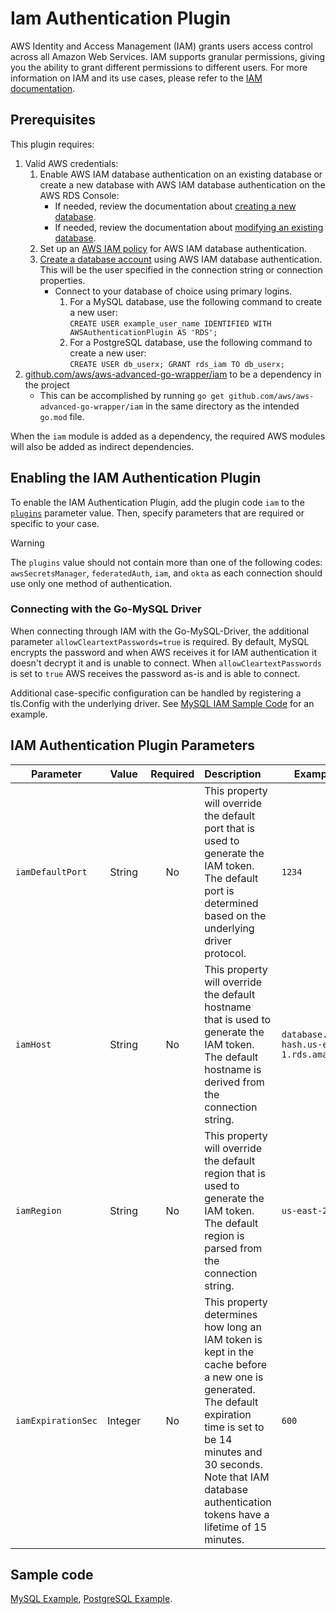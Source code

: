 # Iam Authentication Plugin

AWS Identity and Access Management (IAM) grants users access control across all Amazon Web Services. IAM supports
granular permissions, giving you the ability to grant different permissions to different users. For more information on
IAM and its use cases, please refer to
the [IAM documentation](https://docs.aws.amazon.com/IAM/latest/UserGuide/introduction.html).

## Prerequisites

This plugin requires:

1. Valid AWS credentials: 
    1. Enable AWS IAM database authentication on an existing database or create a new database with AWS IAM database
       authentication on the AWS RDS Console:
       - If needed, review the documentation about [creating a new database](https://docs.aws.amazon.com/AmazonRDS/latest/UserGuide/USER_CreateDBInstance.html).
       - If needed, review the documentation about [modifying an existing database](https://docs.aws.amazon.com/AmazonRDS/latest/UserGuide/Overview.DBInstance.Modifying.html).
    2. Set up an [AWS IAM policy](https://docs.aws.amazon.com/AmazonRDS/latest/UserGuide/UsingWithRDS.IAMDBAuth.IAMPolicy.html) for AWS IAM database authentication.
    3. [Create a database account](https://docs.aws.amazon.com/AmazonRDS/latest/UserGuide/UsingWithRDS.IAMDBAuth.DBAccounts.html) using AWS IAM database authentication. This will be the user specified in the connection string or connection
       properties.
       - Connect to your database of choice using primary logins.
            1. For a MySQL database, use the following command to create a new user:<br>
               `CREATE USER example_user_name IDENTIFIED WITH AWSAuthenticationPlugin AS 'RDS';`
            2. For a PostgreSQL database, use the following command to create a new user:<br>
               `CREATE USER db_userx;
               GRANT rds_iam TO db_userx;`
2. [github.com/aws/aws-advanced-go-wrapper/iam](../../../iam) to be a dependency in the project
    - This can be accomplished by running `go get github.com/aws/aws-advanced-go-wrapper/iam` in the same directory as
       the intended `go.mod` file.

When the `iam` module is added as a dependency, the required AWS modules will also be added as indirect dependencies.

## Enabling the IAM Authentication Plugin

To enable the IAM Authentication Plugin, add the plugin code `iam` to the [
`plugins`](../UsingTheGoWrapper.md#connection-plugin-manager-parameters) parameter value. Then, specify parameters that are required or specific to your case.

> [!WARNING]
> The `plugins` value should not contain more than one of the following codes: `awsSecretsManager`, `federatedAuth`, `iam`, and `okta` as each connection should use only one method of authentication.

### Connecting with the Go-MySQL Driver

When connecting through IAM with the Go-MySQL-Driver, the additional parameter `allowCleartextPasswords=true` is required. By default, MySQL encrypts the password and when AWS receives it for IAM authentication it doesn't decrypt it and is unable to connect. When `allowCleartextPasswords` is set to `true` AWS receives the password as-is and is able to connect.

Additional case-specific configuration can be handled by registering a tls.Config with the underlying driver. See [MySQL IAM Sample Code](../../../examples/iam_mysql_example.go) for an example.

## IAM Authentication Plugin Parameters

| Parameter          |  Value  | Required | Description                                                                                                                                                                                                                                              | Example Value                                       |
|--------------------|:-------:|:--------:|:---------------------------------------------------------------------------------------------------------------------------------------------------------------------------------------------------------------------------------------------------------|-----------------------------------------------------|
| `iamDefaultPort`   | String  |    No    | This property will override the default port that is used to generate the IAM token. The default port is determined based on the underlying driver protocol.                                                                                             | `1234`                                              |
| `iamHost`          | String  |    No    | This property will override the default hostname that is used to generate the IAM token. The default hostname is derived from the connection string.                                                                                                     | `database.cluster-hash.us-east-1.rds.amazonaws.com` |
| `iamRegion`        | String  |    No    | This property will override the default region that is used to generate the IAM token. The default region is parsed from the connection string.                                                                                                          | `us-east-2`                                         |
| `iamExpirationSec` | Integer |    No    | This property determines how long an IAM token is kept in the cache before a new one is generated. The default expiration time is set to be 14 minutes and 30 seconds. Note that IAM database authentication tokens have a lifetime of 15 minutes.       | `600`                                               |

## Sample code

[MySQL Example](../../../examples/iam_mysql_example.go), [PostgreSQL Example](../../../examples/iam_postgres_example.go).
